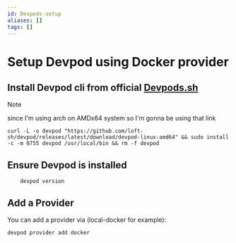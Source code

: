 ```yaml
---
id: Devpods-setup
aliases: []
tags: []
---
```

# Setup Devpod using Docker provider

## Install Devpod cli from official [Devpods.sh](https://devpod.sh/docs/getting-started/install)

> [!Note]
> since I'm using arch on AMDx64 system so I'm gonna be using that link
    
```
curl -L -o devpod "https://github.com/loft-sh/devpod/releases/latest/download/devpod-linux-amd64" && sudo install -c -m 0755 devpod /usr/local/bin && rm -f devpod 
```

## Ensure Devpod is installed 
```
    devpod version
```

## Add a Provider
You can add a provider via (local-docker for example):
```
devpod provider add docker
```

